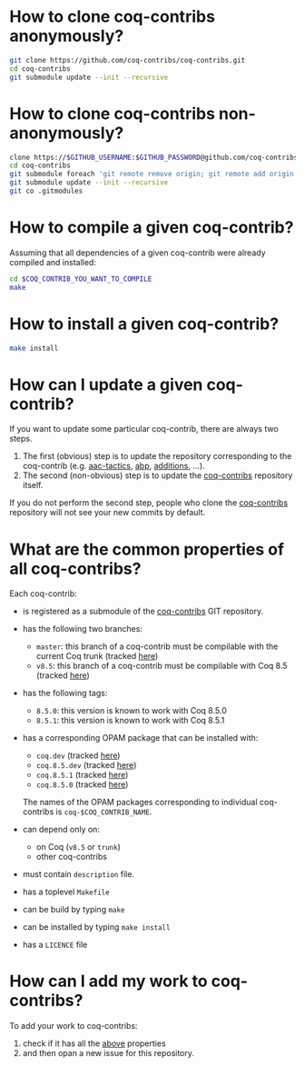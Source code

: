 # How to clone coq-contribs anonymously?

```bash
git clone https://github.com/coq-contribs/coq-contribs.git
cd coq-contribs
git submodule update --init --recursive
```

# How to clone coq-contribs non-anonymously?

```bash
clone https://$GITHUB_USERNAME:$GITHUB_PASSWORD@github.com/coq-contribs/coq-contribs.git
cd coq-contribs
git submodule foreach 'git remote remove origin; git remote add origin https://$GITHUB_USERNAME:$GITHUB_PASSWORD@github.com/coq-contribs/$name.git'
git submodule update --init --recursive
git co .gitmodules
```

# How to compile a given coq-contrib?

Assuming that all dependencies of a given coq-contrib were already compiled and installed:
```bash
cd $COQ_CONTRIB_YOU_WANT_TO_COMPILE
make
```

# How to install a given coq-contrib?

```bash
make install
```

# How can I update a given coq-contrib?

If you want to update some particular coq-contrib, there are always two steps.
 1. The first (obvious) step is to update the repository corresponding to the coq-contrib (e.g. [aac-tactics](https://github.com/coq-contribs/aac-tactics/tree/master), [abp](https://github.com/coq-contribs/abp/tree/master), [additions](https://github.com/coq-contribs/additions/tree/master), ...).
 2. The second (non-obvious) step is to update the [coq-contribs](https://github.com/coq-contribs/coq-contribs/tree/master) repository itself.

If you do not perform the second step, people who clone the [coq-contribs](https://github.com/coq-contribs/coq-contribs/tree/master) repository will not see your new commits by default.

# What are the common properties of all coq-contribs?

Each coq-contrib:
 - is registered as a submodule of the [coq-contribs](https://github.com/coq-contribs/coq-contribs/tree/master) GIT repository.
 - has the following two branches:
   - `master`: this branch of a coq-contrib must be compilable with the current Coq trunk (tracked [here](https://ci.inria.fr/coq/view/coq-contribs/job/coq-contribs-trunk))
   - `v8.5`: this branch of a coq-contrib must be compilable with Coq 8.5 (tracked [here](https://ci.inria.fr/coq/view/coq-contribs/job/coq-contribs-v8.5/))
 - has the following tags:
   - `8.5.0`: this version is known to work with Coq 8.5.0
   - `8.5.1`: this version is known to work with Coq 8.5.1
 - has a corresponding OPAM package that can be installed with:
   - `coq.dev` (tracked [here](https://ci.inria.fr/coq/view/opam/job/opam-install.dev/))
   - `coq.8.5.dev` (tracked [here](https://ci.inria.fr/coq/view/opam/job/opam-install.8.5.dev/))
   - `coq.8.5.1` (tracked [here](https://ci.inria.fr/coq/view/opam/job/opam-install.8.5.1/))
   - `coq.8.5.0` (tracked [here](https://ci.inria.fr/coq/view/opam/job/opam-install.8.5.0/))
   
   The names of the OPAM packages corresponding to individual coq-contribs is `coq-$COQ_CONTRIB_NAME`.
 - can depend only on:
   - on Coq (`v8.5` or `trunk`)
   - other coq-contribs
 - must contain `description` file.
 - has a toplevel `Makefile`
 - can be build by typing `make`
 - can be installed by typing `make install`
 - has a `LICENCE` file

# How can I add my work to coq-contribs?

To add your work to coq-contribs:
 1. check if it has all the [above](#what-are-the-common-properties-of-all-coq-contribs) properties
 2. and then opan a new issue for this repository.
